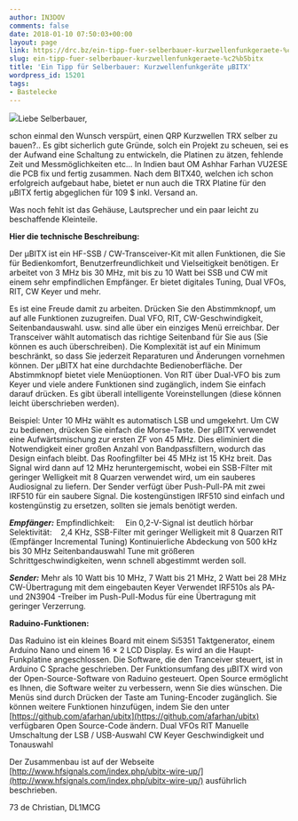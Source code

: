 ```yaml
---
author: IN3DOV
comments: false
date: 2018-01-10 07:50:03+00:00
layout: page
link: https://drc.bz/ein-tipp-fuer-selberbauer-kurzwellenfunkgeraete-%c2%b5bitx/
slug: ein-tipp-fuer-selberbauer-kurzwellenfunkgeraete-%c2%b5bitx
title: 'Ein Tipp für Selberbauer: Kurzwellenfunkgeräte µBITX'
wordpress_id: 15201
tags:
- Bastelecke
---
```


[![](https://drc.bz/wp-content/uploads/2018/01/bitx.jpg)](https://drc.bz/wp-content/uploads/2018/01/bitx.jpg)Liebe Selberbauer,

schon einmal den Wunsch verspürt, einen QRP Kurzwellen TRX selber zu bauen?.. Es gibt sicherlich gute Gründe, solch ein Projekt zu scheuen, sei es der Aufwand eine Schaltung zu entwickeln, die Platinen zu ätzen, fehlende Zeit und Messmöglichkeiten etc...
In Indien baut OM Ashhar Farhan VU2ESE die PCB fix und fertig zusammen. Nach dem BITX40, welchen ich schon erfolgreich aufgebaut habe, bietet er nun auch die TRX Platine für den µBITX fertig abgeglichen für 109 $ inkl. Versand an.

Was noch fehlt ist das Gehäuse, Lautsprecher und ein paar leicht zu beschaffende Kleinteile.

**Hier die technische Beschreibung:**

Der μBITX ist ein HF-SSB / CW-Transceiver-Kit mit allen Funktionen, die Sie für Bedienkomfort, Benutzerfreundlichkeit und Vielseitigkeit benötigen. Er arbeitet von 3 MHz bis 30 MHz, mit bis zu 10 Watt bei SSB und CW mit einem sehr empfindlichen Empfänger. Er bietet digitales Tuning, Dual VFOs, RIT, CW Keyer und mehr.

Es ist eine Freude damit zu arbeiten. Drücken Sie den Abstimmknopf, um auf alle Funktionen zuzugreifen. Dual VFO, RIT, CW-Geschwindigkeit, Seitenbandauswahl. usw. sind alle über ein einziges Menü erreichbar. Der Transceiver wählt automatisch das richtige Seitenband für Sie aus (Sie können es auch überschreiben).
Die Komplexität ist auf ein Minimum beschränkt, so dass Sie jederzeit Reparaturen und Änderungen vornehmen können.
Der μBITX hat eine durchdachte Bedienoberfläche. Der Abstimmknopf bietet viele Menüoptionen. Von RIT über Dual-VFO bis zum Keyer und viele andere Funktionen sind zugänglich, indem Sie einfach darauf drücken. Es gibt überall intelligente Voreinstellungen (diese können leicht überschrieben werden). 

Beispiel: Unter 10 MHz wählt es automatisch LSB und umgekehrt. Um CW zu bedienen, drücken Sie einfach die Morse-Taste.
Der μBITX verwendet eine Aufwärtsmischung zur ersten ZF von 45 MHz. Dies eliminiert die Notwendigkeit einer großen Anzahl von Bandpassfiltern, wodurch das Design einfach bleibt. Das Roofingfilter bei 45 MHz ist 15 KHz breit. Das Signal wird dann auf 12 MHz heruntergemischt, wobei ein SSB-Filter mit geringer Welligkeit mit 8 Quarzen verwendet wird, um ein sauberes Audiosignal zu liefern.
Der Sender verfügt über Push-Pull-PA mit zwei IRF510 für ein saubere Signal. Die kostengünstigen IRF510 sind einfach und kostengünstig zu ersetzen, sollten sie jemals benötigt werden.

**_Empfänger:_**
Empfindlichkeit:     Ein 0,2-V-Signal ist deutlich hörbar
Selektivität:    2,4 KHz, SSB-Filter mit geringer Welligkeit mit 8 Quarzen
RIT (Empfänger Incremental Tuning)
Kontinuierliche Abdeckung von 500 kHz bis 30 MHz
Seitenbandauswahl
Tune mit größeren Schrittgeschwindigkeiten, wenn schnell abgestimmt werden soll.

_**Sender:**_
Mehr als 10 Watt bis 10 MHz, 7 Watt bis 21 MHz, 2 Watt bei 28 MHz
CW-Übertragung mit dem eingebauten Keyer
Verwendet IRF510s als PA- und 2N3904 -Treiber im Push-Pull-Modus für eine Übertragung mit geringer Verzerrung.

**Raduino-Funktionen:**

Das Raduino ist ein kleines Board mit einem Si5351 Taktgenerator, einem Arduino Nano und einem 16 × 2 LCD Display. Es wird an die Haupt-Funkplatine angeschlossen. Die Software, die den Tranceiver steuert, ist in Arduino C Sprache geschrieben.
Der Funktionsumfang des μBITX wird von der Open-Source-Software von Raduino gesteuert. Open Source ermöglicht es Ihnen, die Software weiter zu verbessern, wenn Sie dies wünschen. Die Menüs sind durch Drücken der Taste am Tuning-Encoder zugänglich. Sie können weitere Funktionen hinzufügen, indem Sie den unter [https://github.com/afarhan/ubitx](https://github.com/afarhan/ubitx) verfügbaren Open Source-Code ändern.
Dual VFOs
RIT
Manuelle Umschaltung der LSB / USB-Auswahl
CW Keyer Geschwindigkeit und Tonauswahl

Der Zusammenbau ist auf der Webseite [http://www.hfsignals.com/index.php/ubitx-wire-up/](http://www.hfsignals.com/index.php/ubitx-wire-up/) ausführlich beschrieben.

73 de Christian, DL1MCG
